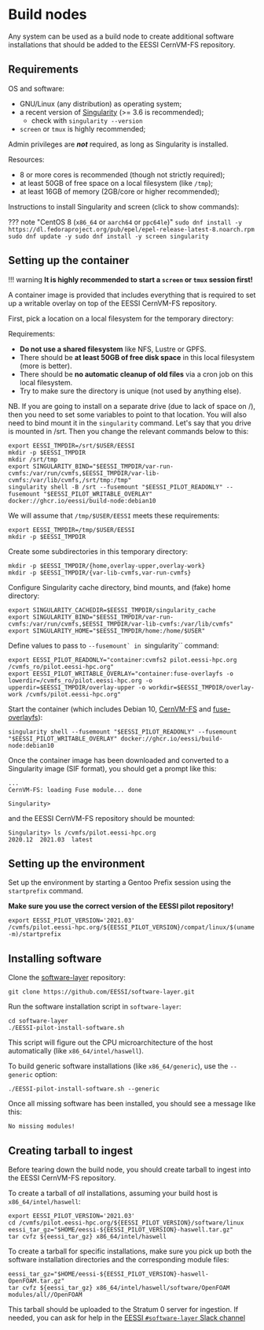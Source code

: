 # Build nodes

Any system can be used as a build node to create additional software installations that should be
added to the EESSI CernVM-FS repository.

## Requirements

OS and software:

* GNU/Linux (any distribution) as operating system;
* a recent version of [Singularity](https://sylabs.io/singularity/) (>= 3.6 is recommended);
    * check with ``singularity --version``
* ``screen`` or ``tmux`` is highly recommended;

Admin privileges are ***not*** required, as long as Singularity is installed.

Resources:

* 8 or more cores is recommended (though not strictly required);
* at least 50GB of free space on a local filesystem (like `/tmp`);
* at least 16GB of memory (2GB/core or higher recommended);

Instructions to install Singularity and screen (click to show commands):

??? note "CentOS 8 (`x86_64` or `aarch64` or `ppc64le`)"
    ```
    sudo dnf install -y https://dl.fedoraproject.org/pub/epel/epel-release-latest-8.noarch.rpm
    sudo dnf update -y
    sudo dnf install -y screen singularity
    ```

## Setting up the container

!!! warning
    **It is highly recommended to start a `screen` or `tmux` session first!**

A container image is provided that includes everything that is required to set up a writable overlay
on top of the EESSI CernVM-FS repository.

First, pick a location on a local filesystem for the temporary directory:

Requirements:

* **Do not use a shared filesystem** like NFS, Lustre or GPFS.
* There should be **at least 50GB of free disk space** in this local filesystem (more is better).
* There should be **no automatic cleanup of old files** via a cron job on this local filesystem.
* Try to make sure the directory is unique (not used by anything else).

NB.
If you are going to install on a separate drive (due to lack of space on /), then you need to set some variables to 
point to that location. You will also need to bind mount it in the `singularity` command. Let's say that you drive is 
mounted in /srt. Then you change the relevant commands below to this:
```shell
export EESSI_TMPDIR=/srt/$USER/EESSI
mkdir -p $EESSI_TMPDIR
mkdir /srt/tmp
export SINGULARITY_BIND="$EESSI_TMPDIR/var-run-cvmfs:/var/run/cvmfs,$EESSI_TMPDIR/var-lib-cvmfs:/var/lib/cvmfs,/srt/tmp:/tmp"
singularity shell -B /srt --fusemount "$EESSI_PILOT_READONLY" --fusemount "$EESSI_PILOT_WRITABLE_OVERLAY" docker://ghcr.io/eessi/build-node:debian10
```

We will assume that `/tmp/$USER/EESSI` meets these requirements:

```shell
export EESSI_TMPDIR=/tmp/$USER/EESSI
mkdir -p $EESSI_TMPDIR
```

Create some subdirectories in this temporary directory:

```shell
mkdir -p $EESSI_TMPDIR/{home,overlay-upper,overlay-work}
mkdir -p $EESSI_TMPDIR/{var-lib-cvmfs,var-run-cvmfs}
```

Configure Singularity cache directory, bind mounts, and (fake) home directory:

```shell
export SINGULARITY_CACHEDIR=$EESSI_TMPDIR/singularity_cache
export SINGULARITY_BIND="$EESSI_TMPDIR/var-run-cvmfs:/var/run/cvmfs,$EESSI_TMPDIR/var-lib-cvmfs:/var/lib/cvmfs"
export SINGULARITY_HOME="$EESSI_TMPDIR/home:/home/$USER"
```

Define values to pass to ``--fusemount` in ``singularity`` command:

```shell
export EESSI_PILOT_READONLY="container:cvmfs2 pilot.eessi-hpc.org /cvmfs_ro/pilot.eessi-hpc.org"
export EESSI_PILOT_WRITABLE_OVERLAY="container:fuse-overlayfs -o lowerdir=/cvmfs_ro/pilot.eessi-hpc.org -o upperdir=$EESSI_TMPDIR/overlay-upper -o workdir=$EESSI_TMPDIR/overlay-work /cvmfs/pilot.eessi-hpc.org"
```

Start the container (which includes Debian 10, [CernVM-FS](https://cernvm.cern.ch/fs/) and
[fuse-overlayfs](https://github.com/containers/fuse-overlayfs)):

```shell
singularity shell --fusemount "$EESSI_PILOT_READONLY" --fusemount "$EESSI_PILOT_WRITABLE_OVERLAY" docker://ghcr.io/eessi/build-node:debian10
```

Once the container image has been downloaded and converted to a Singularity image (SIF format),
you should get a prompt like this:

```
...
CernVM-FS: loading Fuse module... done

Singularity>
```

and the EESSI CernVM-FS repository should be mounted:

```
Singularity> ls /cvmfs/pilot.eessi-hpc.org
2020.12  2021.03  latest
```

## Setting up the environment

Set up the environment by starting a Gentoo Prefix session using the ``startprefix`` command.

**Make sure you use the correct version of the EESSI pilot repository!**

```shell
export EESSI_PILOT_VERSION='2021.03'
/cvmfs/pilot.eessi-hpc.org/${EESSI_PILOT_VERSION}/compat/linux/$(uname -m)/startprefix
```

## Installing software

Clone the [software-layer](https://github.com/EESSI/software-layer) repository:

```shell
git clone https://github.com/EESSI/software-layer.git
```

Run the software installation script in `software-layer`:

```shell
cd software-layer
./EESSI-pilot-install-software.sh
```

This script will figure out the CPU microarchitecture of the host automatically (like `x86_64/intel/haswell`).

To build generic software installations (like `x86_64/generic`), use the ``--generic`` option:

```shell
./EESSI-pilot-install-software.sh --generic
```

Once all missing software has been installed, you should see a message like this:

```
No missing modules!
```

## Creating tarball to ingest

Before tearing down the build node, you should create tarball to ingest into the EESSI CernVM-FS repository.

To create a tarball of *all* installations, assuming your build host is ``x86_64/intel/haswell``:

```shell
export EESSI_PILOT_VERSION='2021.03'
cd /cvmfs/pilot.eessi-hpc.org/${EESSI_PILOT_VERSION}/software/linux
eessi_tar_gz="$HOME/eessi-${EESSI_PILOT_VERSION}-haswell.tar.gz"
tar cvfz ${eessi_tar_gz} x86_64/intel/haswell
```

To create a tarball for specific installations, make sure you pick up both
the software installation directories and the corresponding module files:

```shell
eessi_tar_gz="$HOME/eessi-${EESSI_PILOT_VERSION}-haswell-OpenFOAM.tar.gz"
tar cvfz ${eessi_tar_gz} x86_64/intel/haswell/software/OpenFOAM modules/all//OpenFOAM
```

This tarball should be uploaded to the Stratum 0 server for ingestion.
If needed, you can ask for help in the
[EESSI `#software-layer` Slack channel](https://eessi-hpc.slack.com/archives/CNMM6G2RG)
